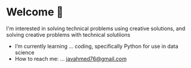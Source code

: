 # Welcome 👋

I'm interested in solving technical problems using creative solutions, and solving creative problems with technical solutiions

- I’m currently learning ... coding, specifically Python for use in data science
- How to reach me: ... javahmed76@gmail.com 
